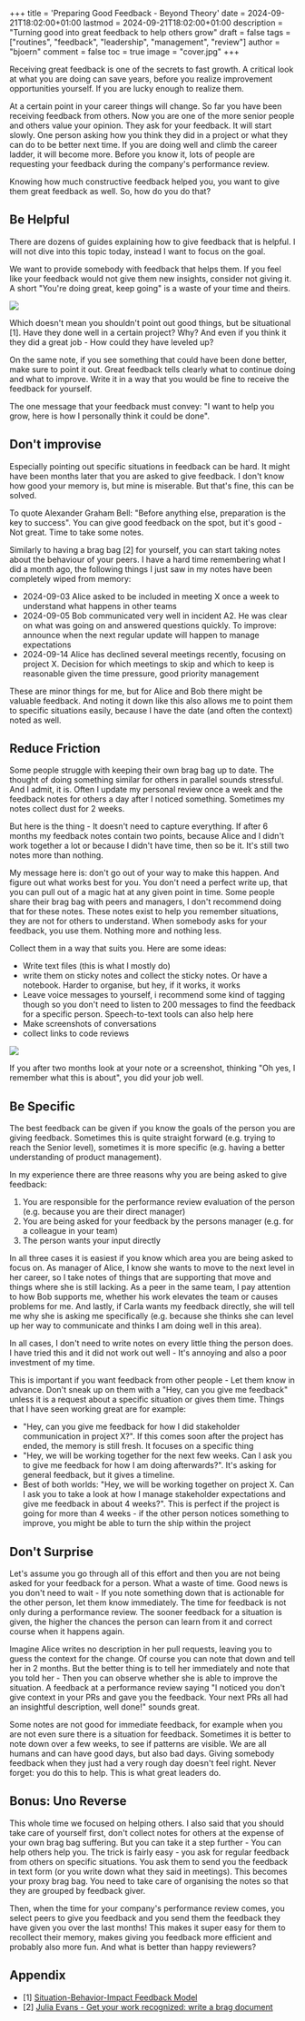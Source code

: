 +++
title = 'Preparing Good Feedback - Beyond Theory'
date = 2024-09-21T18:02:00+01:00
lastmod = 2024-09-21T18:02:00+01:00
description = "Turning good into great feedback to help others grow"
draft = false
tags = ["routines", "feedback", "leadership", "management", "review"]
author = "bjoern"
comment = false
toc = true
image = "cover.jpg"
+++

Receiving great feedback is one of the secrets to fast growth.
A critical look at what you are doing can save years, before you realize improvement opportunities yourself.
If you are lucky enough to realize them.

At a certain point in your career things will change.
So far you have been receiving feedback from others. 
Now you are one of the more senior people and others value your opinion.
They ask for your feedback.
It will start slowly. 
One person asking how you think they did in a project or what they can do to be better next time.
If you are doing well and climb the career ladder, it will become more.
Before you know it, lots of people are requesting your feedback during the company's performance review.

Knowing how much constructive feedback helped you, you want to give them great feedback as well.
So, how do you do that?

## Be Helpful

There are dozens of guides explaining how to give feedback that is helpful.
I will not dive into this topic today, instead I want to focus on the goal.

We want to provide somebody with feedback that helps them.
If you feel like your feedback would not give them new insights, consider not giving it.
A short "You're doing great, keep going" is a waste of your time and theirs.

![](feedback_meme.jpg)

Which doesn't mean you shouldn't point out good things, but be situational [1].
Have they done well in a certain project? Why?
And even if you think it they did a great job - How could they have leveled up?

On the same note, if you see something that could have been done better, make sure to point it out.
Great feedback tells clearly what to continue doing and what to improve.
Write it in a way that you would be fine to receive the feedback for yourself.

The one message that your feedback must convey: "I want to help you grow, here is how I personally think it could be done".

## Don't improvise

Especially pointing out specific situations in feedback can be hard.
It might have been months later that you are asked to give feedback.
I don't know how good your memory is, but mine is miserable.
But that's fine, this can be solved.

To quote Alexander Graham Bell: "Before anything else, preparation is the key to success".
You can give good feedback on the spot, but it's good - Not great.
Time to take some notes.

Similarly to having a brag bag [2] for yourself, you can start taking notes about the behaviour of your peers.
I have a hard time remembering what I did a month ago, the following things I just saw in my notes have been completely wiped from memory:
- 2024-09-03 Alice asked to be included in meeting X once a week to understand what happens in other teams
- 2024-09-05 Bob communicated very well in incident A2. He was clear on what was going on and answered questions quickly. To improve: announce when the next regular update will happen to manage expectations
- 2024-09-14 Alice has declined several meetings recently, focusing on project X. Decision for which meetings to skip and which to keep is reasonable given the time pressure, good priority management

These are minor things for me, but for Alice and Bob there might be valuable feedback.
And noting it down like this also allows me to point them to specific situations easily, because I have the date (and often the context) noted as well.

## Reduce Friction

Some people struggle with keeping their own brag bag up to date.
The thought of doing something similar for others in parallel sounds stressful.
And I admit, it is.
Often I update my personal review once a week and the feedback notes for others a day after I noticed something.
Sometimes my notes collect dust for 2 weeks.

But here is the thing - It doesn't need to capture everything.
If after 6 months my feedback notes contain two points, because Alice and I didn't work together a lot or because I didn't have time, then so be it.
It's still two notes more than nothing.

My message here is: don't go out of your way to make this happen.
And figure out what works best for you.
You don't need a perfect write up, that you can pull out of a magic hat at any given point in time.
Some people share their brag bag with peers and managers, I don't recommend doing that for these notes.
These notes exist to help you remember situations, they are not for others to understand.
When somebody asks for your feedback, you use them.
Nothing more and nothing less.

Collect them in a way that suits you.
Here are some ideas:
- Write text files (this is what I mostly do)
- write them on sticky notes and collect the sticky notes. Or have a notebook. Harder to organise, but hey, if it works, it works
- Leave voice messages to yourself, i recommend some kind of tagging though so you don't need to listen to 200 messages to find the feedback for a specific person. Speech-to-text tools can also help here
- Make screenshots of conversations
- collect links to code reviews

![](feedback_folder_structure.jpg)

If you after two months look at your note or a screenshot, thinking "Oh yes, I remember what this is about", you did your job well.

## Be Specific

The best feedback can be given if you know the goals of the person you are giving feedback.
Sometimes this is quite straight forward (e.g. trying to reach the Senior level), sometimes it is more specific (e.g. having a better understanding of product management).

In my experience there are three reasons why you are being asked to give feedback:
1. You are responsible for the performance review evaluation of the person (e.g. because you are their direct manager)
2. You are being asked for your feedback by the persons manager (e.g. for a colleague in your team)
3. The person wants your input directly

In all three cases it is easiest if you know which area you are being asked to focus on.
As manager of Alice, I know she wants to move to the next level in her career, so I take notes of things that are supporting that move and things where she is still lacking.
As a peer in the same team, I pay attention to how Bob supports me, whether his work elevates the team or causes problems for me.
And lastly, if Carla wants my feedback directly, she will tell me why she is asking me specifically (e.g. because she thinks she can level up her way to communicate and thinks I am doing well in this area).

In all cases, I don't need to write notes on every little thing the person does.
I have tried this and it did not work out well - It's annoying and also a poor investment of my time.

This is important if you want feedback from other people - Let them know in advance.
Don't sneak up on them with a "Hey, can you give me feedback" unless it is a request about a specific situation or gives them time.
Things that I have seen working great are for example:
- "Hey, can you give me feedback for how I did stakeholder communication in project X?". If this comes soon after the project has ended, the memory is still fresh. It focuses on a specific thing
- "Hey, we will be working together for the next few weeks. Can I ask you to give me feedback for how I am doing afterwards?". It's asking for general feedback, but it gives a timeline.
- Best of both worlds: "Hey, we will be working together on project X. Can I ask you to take a look at how I manage stakeholder expectations and give me feedback in about 4 weeks?". This is perfect if the project is going for more than 4 weeks - if the other person notices something to improve, you might be able to turn the ship within the project

## Don't Surprise

Let's assume you go through all of this effort and then you are not being asked for your feedback for a person.
What a waste of time.
Good news is you don't need to wait - If you note something down that is actionable for the other person, let them know immediately.
The time for feedback is not only during a performance review.
The sooner feedback for a situation is given, the higher the chances the person can learn from it and correct course when it happens again.

Imagine Alice writes no description in her pull requests, leaving you to guess the context for the change.
Of course you can note that down and tell her in 2 months.
But the better thing is to tell her immediately and note that you told her - Then you can observe whether she is able to improve the situation.
A feedback at a performance review saying "I noticed you don't give context in your PRs and gave you the feedback. Your next PRs all had an insightful description, well done!" sounds great.

Some notes are not good for immediate feedback, for example when you are not even sure there is a situation for feedback.
Sometimes it is better to note down over a few weeks, to see if patterns are visible.
We are all humans and can have good days, but also bad days.
Giving somebody feedback when they just had a very rough day doesn't feel right.
Never forget: you do this to help.
This is what great leaders do.

## Bonus: Uno Reverse

This whole time we focused on helping others.
I also said that you should take care of yourself first, don't collect notes for others at the expense of your own brag bag suffering.
But you can take it a step further - You can help others help you.
The trick is fairly easy - you ask for regular feedback from others on specific situations.
You ask them to send you the feedback in text form (or you write down what they said in meetings).
This becomes your proxy brag bag.
You need to take care of organising the notes so that they are grouped by feedback giver.

Then, when the time for your company's performance review comes, you select peers to give you feedback and you send them the feedback they have given you over the last months!
This makes it super easy for them to recollect their memory, makes giving you feedback more efficient and probably also more fun.
And what is better than happy reviewers?

## Appendix

- [1] [Situation-Behavior-Impact Feedback Model](https://www.uab.edu/humanresources/home/images/LearnDev/PerformanceMgmt/_Tools.Learning.STAFF/Feedback_Model_SBI.pdf)
- [2] [Julia Evans - Get your work recognized: write a brag document](https://jvns.ca/blog/brag-documents/)
